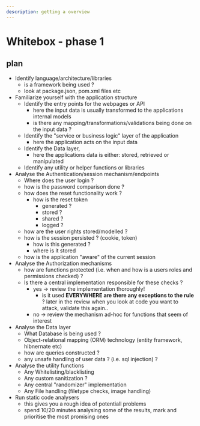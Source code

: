 ```yaml
---
description: getting a overview
---
```


# Whitebox - phase 1

## plan

* Identify language/architecture/libraries
  * is a framework being used ?
  * look at package.json, pom.xml files etc
* Familiarize yourself with the application structure
  * Identify the entry points for the webpages or API
    * here the input data is usually transformed to the applications internal models
    * is there any mapping/transformations/validations being done on the input data ? 
  * Identify the "service or business logic" layer of the application
    * here the application acts on the input data
  * Identify the Data layer, 
    * here the applications data is either: stored, retrieved or manipulated
  * Identify any utility or helper functions or libraries
* Analyse the Authentication/session mechanism/endpoints
  * Where does the user login ?
  * how is the password comparison done ?
  * how does the reset functionality work ?
    * how is the reset token 
      * generated ?
      * stored ?
      * shared ?
      * logged ?
  * how are the user rights stored/modelled ?
  * how is the session persisted ? \(cookie, token\)
    * how is this generated ?
    * where is it stored
  * how is the application "aware" of the current session
* Analyse the Authorization mechanisms
  * how are functions protected \(i.e. when and how is a users roles and permissions checked\) ?
  * Is there a central implementation responsible for these checks ?
    * yes -&gt; review the implementation thoroughly!
      * is it used **EVERYWHERE are there any exceptions to the rule** ? later in the review when you look at code you want to attack, validate this again.. 
    * no -&gt; review the mechanism ad-hoc for functions that seem of interest
* Analyse the Data layer
  * What Database is being used ?
  * Object-relational mapping \(ORM\) technology \(entity framework, hibnernate etc\)
  * how are queries constructed ?
  * any unsafe handling of user data ? \(i.e. sql injection\) ?
* Analyse the utility functions 
  * Any Whitelisting/blacklisting
  * Any custom sanitization ?
  * Any central "randomizer" implementation
  * Any File handling \(filetype checks, image handling\)
* Run static code analysers
  * this gives you a rough idea of potentiall problems
  * spend 10/20 minutes analysing some of the results, mark and prioritise the most promising ones



